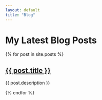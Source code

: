 ```yaml
---
layout: default
title: "Blog"
---
```


# My Latest Blog Posts

{% for post in site.posts %}

  <h2><a href="{{ site.baseurl }}{{ post.url }}">{{ post.title }}</a></h2>  
  <p>{{ post.description }}</p>  
{% endfor %}
